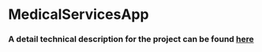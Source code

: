 # MedicalServicesApp

### A detail technical description for the project can be found [here](https://github.com/ManasaVanga/MedicalServicesApp/blob/master/Project_Report_ManasaVanga.pdf)
